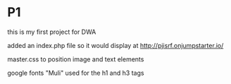 # P1

this is my first project for DWA

added an index.php file so it would display at http://pjisrf.onjumpstarter.io/

master.css to position image and text elements

google fonts "Muli" used for the h1 and h3 tags